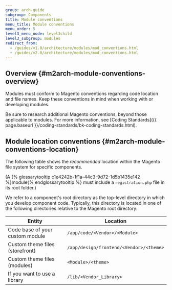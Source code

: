 ```yaml
---
group: arch-guide
subgroup: Components
title: Module conventions
menu_title: Module conventions
menu_order: 5
level3_menu_node: level3child
level3_subgroup: modules
redirect_from:
  - /guides/v1.0/architecture/modules/mod_conventions.html
  - /guides/v2.0/architecture/modules/mod_conventions.html
---
```


## Overview {#m2arch-module-conventions-overview}

Modules must conform to Magento conventions regarding code location and file names. Keep these conventions in mind when working with or developing modules.

Be sure to research additional Magento conventions, beyond those applicable to modules. For  more information, see [Coding Standards]({{ page.baseurl }}/coding-standards/bk-coding-standards.html).

## Module location conventions {#m2arch-module-conventions-location}

The following table shows the *recommended* location within the Magento file system for specific components.

(A {% glossarytooltip c1e4242b-1f1a-44c3-9d72-1d5b1435e142 %}module{% endglossarytooltip %} must include a `registration.php` file in its root folder.)

We refer to a component's root directory as the top-level directory in which you develop component code. Typically, this directory is located in one of the following directories relative to the Magento root directory:

|Entity|Location|
|---|---|
|Code base of your custom module|`/app/code/<Vendor>/<Module>`|
|Custom theme files (storefront)|`/app/design/frontend/<Vendor>/<theme>`|
|Custom theme files (modules)|`<Module>/<theme>`|
|If you want to use a library|`/lib/<Vendor_Library>`|
